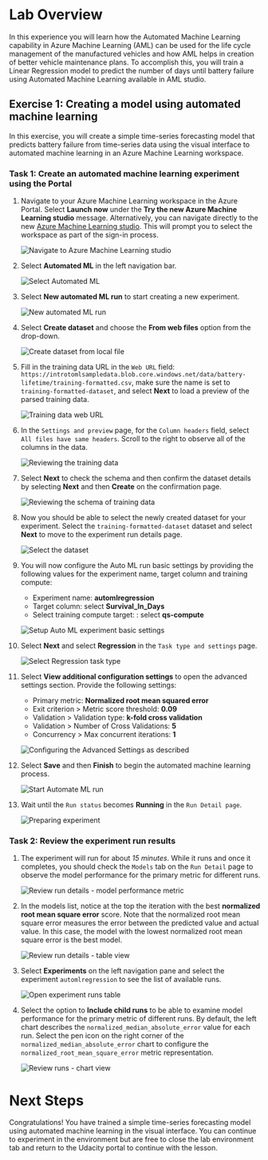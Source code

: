 # Lab Overview

In this experience you will learn how the Automated Machine Learning capability in Azure Machine Learning (AML) can be used for the life cycle management of the manufactured vehicles and how AML helps in creation of better vehicle maintenance plans. To accomplish this, you will train a Linear Regression model to predict the number of days until battery failure using Automated Machine Learning available in AML studio.

## Exercise 1: Creating a model using automated machine learning

In this exercise, you will create a simple time-series forecasting model that predicts battery failure from time-series data using the visual interface to automated machine learning in an Azure Machine Learning workspace.

### Task 1: Create an automated machine learning experiment using the Portal

1. Navigate to your Azure Machine Learning workspace in the Azure Portal. Select **Launch now** under the **Try the new Azure Machine Learning studio** message. Alternatively, you can navigate directly to the new [Azure Machine Learning studio](https://ml.azure.com/). This will prompt you to select the workspace as part of the sign-in process.

   ![Navigate to Azure Machine Learning studio](./images/01.png)

2. Select **Automated ML** in the left navigation bar.

   ![Select Automated ML](./images/02.png)

3. Select **New automated ML run** to start creating a new experiment.

   ![New automated ML run](./images/03.png)

4. Select **Create dataset** and choose the **From web files** option from the drop-down.

   ![Create dataset from local file](./images/04.png)

5. Fill in the training data URL in the `Web URL` field: `https://introtomlsampledata.blob.core.windows.net/data/battery-lifetime/training-formatted.csv`, make sure the name is set to `training-formatted-dataset`, and select **Next** to load a preview of the parsed training data.

   ![Training data web URL](./images/05.png)

6. In the `Settings and preview` page, for the `Column headers` field, select `All files have same headers`. Scroll to the right to observe all of the columns in the data.

   ![Reviewing the training data](./images/06.png)

7. Select **Next** to check the schema and then confirm the dataset details by selecting **Next** and then **Create** on the confirmation page.

   ![Reviewing the schema of training data](./images/07.png)

8. Now you should be able to select the newly created dataset for your experiment. Select the `training-formatted-dataset` dataset and select **Next** to move to the experiment run details page.

   ![Select the dataset](./images/08.png)

9. You will now configure the Auto ML run basic settings by providing the following values for the experiment name, target column and training compute:

   - Experiment name: **automlregression**
   - Target column: select **Survival_In_Days**
   - Select training compute target: : select **qs-compute**

   ![Setup Auto ML experiment basic settings](./images/09.png)

10. Select **Next** and select **Regression** in the `Task type and settings` page.

    ![Select Regression task type](./images/10.png)

11. Select **View additional configuration settings** to open the advanced settings section. Provide the following settings:

    - Primary metric: **Normalized root mean squared error**
    - Exit criterion > Metric score threshold: **0.09**
    - Validation > Validation type: **k-fold cross validation**
    - Validation > Number of Cross Validations: **5**
    - Concurrency > Max concurrent iterations: **1**

    ![Configuring the Advanced Settings as described](./images/11.png)

12. Select **Save** and then **Finish** to begin the automated machine learning process.

    ![Start Automate ML run](./images/12.png)

13. Wait until the `Run status` becomes **Running** in the `Run Detail page`.

    ![Preparing experiment](./images/13.png)

### Task 2: Review the experiment run results

1. The experiment will run for about _15 minutes_. While it runs and once it completes, you should check the `Models` tab on the `Run Detail` page to observe the model performance for the primary metric for different runs.

   ![Review run details - model performance metric](./images/14.png)

2. In the models list, notice at the top the iteration with the best **normalized root mean square error** score. Note that the normalized root mean square error measures the error between the predicted value and actual value. In this case, the model with the lowest normalized root mean square error is the best model.

   ![Review run details - table view](./images/15.png)

3. Select **Experiments** on the left navigation pane and select the experiment `automlregression` to see the list of available runs.

   ![Open experiment runs table](./images/16.png)

4. Select the option to **Include child runs** to be able to examine  model performance for the primary metric of different runs. By default, the left chart describes the `normalized_median_absolute_error` value for each run. Select the pen icon on the right corner of the `normalized_median_absolute_error` chart to configure the `normalized_root_mean_square_error` metric representation.

   ![Review runs - chart view](./images/17.png)

# Next Steps

Congratulations! You have trained a simple time-series forecasting model using automated machine learning in the visual interface. You can continue to experiment in the environment but are free to close the lab environment tab and return to the Udacity portal to continue with the lesson.